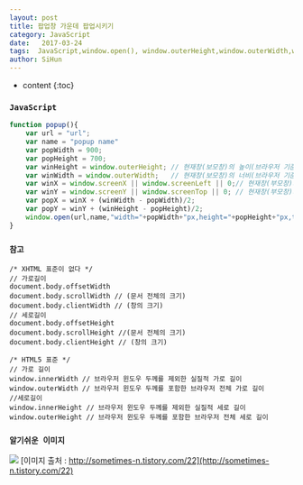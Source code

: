 ```yaml
---
layout: post
title: 팝업창 가운데 팝업시키기
category: JavaScript
date:   2017-03-24
tags:  JavaScript,window.open(), window.outerHeight,window.outerWidth,window.innerHeight,window.innerWidth
author: SiHun
---
```


* content
{:toc}

### `JavaScript`
```javascript
function popup(){
    var url = "url";
    var name = "popup name"
    var popWidth = 900;
    var popHeight = 700;
    var winHeight = window.outerHeight;	// 현재창(보모창)의 높이(브라우저 기준)
    var winWidth = window.outerWidth;	// 현재창(보모창)의 너비(브라우저 기준)
    var winX = window.screenX || window.screenLeft || 0;// 현재창(부모창)의 x좌표
    var winY = window.screenY || window.screenTop || 0;	// 현재창(부모창)의 y좌표
    var popX = winX + (winWidth - popWidth)/2;
    var popY = winY + (winHeight - popHeight)/2;
    window.open(url,name,"width="+popWidth+"px,height="+popHeight+"px,top="+popY+",left="+popX);
}
```




### `참고`
```
/* XHTML 표준이 없다 */
// 가로길이
document.body.offsetWidth 
document.body.scrollWidth // (문서 전체의 크기)
document.body.clientWidth // (창의 크기)
// 세로길이
document.body.offsetHeight
document.body.scrollHeight //(문서 전체의 크기)
document.body.clientHeight // (창의 크기)

/* HTML5 표준 */
// 가로 길이
window.innerWidth // 브라우저 윈도우 두께를 제외한 실질적 가로 길이
window.outerWidth // 브라우저 윈도우 두께를 포함한 브라우저 전체 가로 길이
//세로길이
window.innerHeight // 브라우저 윈도우 두께를 제외한 실질적 세로 길이
window.outerHeight // 브라우저 윈도우 두께를 포함한 브라우저 전체 세로 길이
```
### `알기쉬운 이미지`
![](http://cfile23.uf.tistory.com/image/2624D14C56F80D2A0337E7)
[이미지 출처 : http://sometimes-n.tistory.com/22](http://sometimes-n.tistory.com/22)